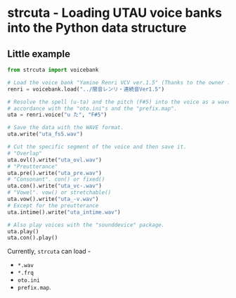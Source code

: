 <!-- Copyright (C) Yuki Takagi 2020 -->
<!-- Distributed under the Boost Software License, Version 1.0. -->
<!-- (See accompanying file LICENSE_1_0.txt or copy at -->
<!-- https://www.boost.org/LICENSE_1_0.txt) -->

# strcuta - Loading UTAU voice banks into the Python data structure

## Little example

```python
from strcuta import voicebank

# Load the voice bank "Yamine Renri VCV ver.1.5" (Thanks to the owner :D).
renri = voicebank.load("../闇音レンリ・連続音Ver1.5")

# Resolve the spell (u-ta) and the pitch (F#5) into the voice as a wave data in
# accordance with the "oto.ini"s and the "prefix.map".
uta = renri.voice("u た", "F#5")

# Save the data with the WAVE format.
uta.write("uta_fs5.wav")

# Cut the specific segment of the voice and then save it.
# "Overlap"
uta.ovl().write("uta_ovl.wav")
# "Preutterance"
uta.pre().write("uta_pre.wav")
# "Consonant". con() or fixed()
uta.con().write("uta_vc-.wav")
# "Vowel". vow() or stretchable()
uta.vow().write("uta_-v.wav")
# Except for the preutterance
uta.intime().write("uta_intime.wav")

# Also play voices with the "sounddevice" package.
uta.play()
uta.con().play() 
```

Currently, `strcuta` can load -
  * `*.wav`
  * `*.frq`
  * `oto.ini`
  * `prefix.map`.
